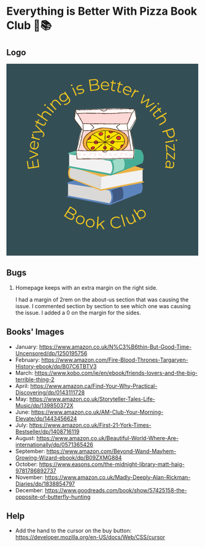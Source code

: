 # Everything is Better With Pizza Book Club 🍕📚

## Logo

![Logo](assets/images/logo.png)

## Bugs
1. Homepage keeps with an extra margin on the right side.

    I had a margin of 2rem on the about-us section that was causing the issue. I commented section by section to see which one was causing the issue. I added a 0 on the margin for the sides.

## Books' Images
- January: https://www.amazon.co.uk/N%C3%B6thin-But-Good-Time-Uncensored/dp/1250195756
- February: https://www.amazon.com/Fire-Blood-Thrones-Targaryen-History-ebook/dp/B07C6TBTV3
- March: https://www.kobo.com/ie/en/ebook/friends-lovers-and-the-big-terrible-thing-2
- April: https://www.amazon.ca/Find-Your-Why-Practical-Discovering/dp/0143111728
- May: https://www.amazon.co.uk/Storyteller-Tales-Life-Music/dp/139850372X
- June: https://www.amazon.co.uk/AM-Club-Your-Morning-Elevate/dp/1443456624
- July: https://www.amazon.co.uk/First-21-York-Times-Bestseller/dp/1408716119
- August: https://www.amazon.co.uk/Beautiful-World-Where-Are-internationally/dp/0571365426
- September: https://www.amazon.com/Beyond-Wand-Mayhem-Growing-Wizard-ebook/dp/B09ZXMG884
- October: https://www.easons.com/the-midnight-library-matt-haig-9781786892737
- November: https://www.amazon.co.uk/Madly-Deeply-Alan-Rickman-Diaries/dp/1838854797
- December: https://www.goodreads.com/book/show/57425158-the-opposite-of-butterfly-hunting

## Help
- Add the hand to the cursor on the buy button: https://developer.mozilla.org/en-US/docs/Web/CSS/cursor
